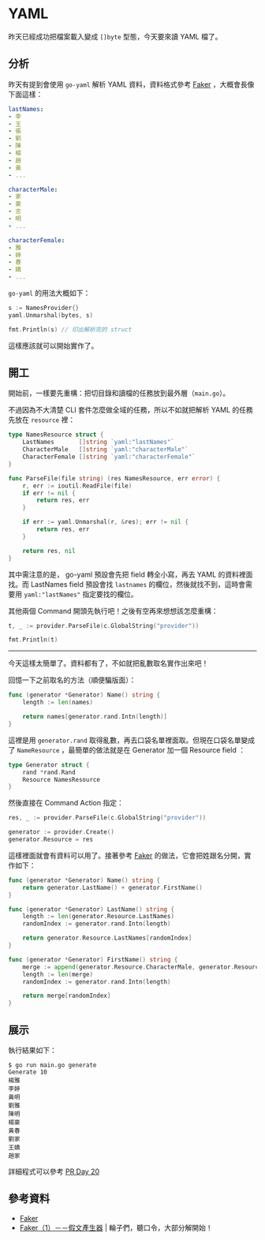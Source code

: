 # YAML

昨天已經成功把檔案載入變成 `[]byte` 型態，今天要來讀 YAML 檔了。

## 分析

昨天有提到會使用 `go-yaml` 解析 YAML 資料，資料格式參考 [Faker](https://github.com/fzaninotto/Faker/blob/v1.7.1/src/Faker/Provider/zh_TW/Person.php) ，大概會長像下面這樣：

```yaml
lastNames:
- 李
- 王
- 張
- 劉
- 陳
- 楊
- 趙
- 黃
- ...

characterMale:
- 家
- 豪
- 志
- 明
- ...

characterFemale:
- 雅
- 婷
- 春
- 嬌
- ...
```

`go-yaml` 的用法大概如下：

```go
s := NamesProvider{}
yaml.Unmarshal(bytes, s)

fmt.Println(s) // 印出解析完的 struct
```

這樣應該就可以開始實作了。

## 開工

開始前，一樣要先重構：把切目錄和讀檔的任務放到最外層（`main.go`）。

不過因為不大清楚 CLI 套件怎麼做全域的任務，所以不如就把解析 YAML 的任務先放在 `resource` 裡：

```go
type NamesResource struct {
	LastNames       []string `yaml:"lastNames"`
	CharacterMale   []string `yaml:"characterMale"`
	CharacterFemale []string `yaml:"characterFemale"`
}

func ParseFile(file string) (res NamesResource, err error) {
	r, err := ioutil.ReadFile(file)
	if err != nil {
		return res, err
	}

	if err := yaml.Unmarshal(r, &res); err != nil {
		return res, err
	}

	return res, nil
}
```

其中需注意的是， go-yaml 預設會先把 field 轉全小寫，再去 YAML 的資料裡面找。而 LastNames field 預設會找 `lastnames` 的欄位，然後就找不到，這時會需要用 `yaml:"lastNames"` 指定要找的欄位。

其他兩個 Command 開頭先執行吧！之後有空再來想想該怎麼重構：

```go
t, _ := provider.ParseFile(c.GlobalString("provider"))

fmt.Println(t)
```

---

今天這樣太簡單了。資料都有了，不如就把亂數取名實作出來吧！

回憶一下之前取名的方法（順便騙版面）：

```go
func (generator *Generator) Name() string {
	length := len(names)

	return names[generator.rand.Intn(length)]
}
```

這裡是用 `generator.rand` 取得亂數，再去口袋名單裡面取。但現在口袋名單變成了 `NameResource` ，最簡單的做法就是在 Generator 加一個 Resource field ：

```go
type Generator struct {
	rand *rand.Rand
	Resource NamesResource
}
```

然後直接在 Command Action 指定：

```go
res, _ := provider.ParseFile(c.GlobalString("provider"))

generator := provider.Create()
generator.Resource = res
```

這樣裡面就會有資料可以用了。接著參考 [Faker](https://github.com/fzaninotto/Faker/blob/v1.7.1/src/Faker/Provider/Person.php) 的做法，它會把姓跟名分開，實作如下：

```go
func (generator *Generator) Name() string {
	return generator.LastName() + generator.FirstName()
}

func (generator *Generator) LastName() string {
	length := len(generator.Resource.LastNames)
	randomIndex := generator.rand.Intn(length)

	return generator.Resource.LastNames[randomIndex]
}

func (generator *Generator) FirstName() string {
	merge := append(generator.Resource.CharacterMale, generator.Resource.CharacterFemale...)
	length := len(merge)
	randomIndex := generator.rand.Intn(length)

	return merge[randomIndex]
}
```

## 展示

執行結果如下：

```
$ go run main.go generate
Generate 10
楊雅
李婷
黃明
劉雅
陳明
楊豪
黃春
劉家
王嬌
趙家
```

詳細程式可以參考 [PR Day 20](https://github.com/MilesChou/namer/pull/6)

## 參考資料

* [Faker](https://github.com/fzaninotto/Faker)
* [Faker（1）－－假文產生器][] | 輪子們，聽口令，大部分解開始！

[Faker（1）－－假文產生器]: /ironman-decompose-wheels/day06.md
